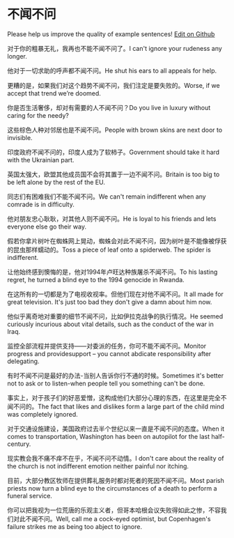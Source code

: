 # 不闻不问

Please help us improve the quality of example sentences! [Edit on Github](https://github.com/jiyushe/jiyu-example-sentence-source/blob/main/chinese/buwenbuwen.md)

<p><span class="chinese">对于你的粗暴无礼，我再也不能不闻不问了。</span><span class="english">I can't ignore your rudeness any longer.</span></p>

<p><span class="chinese">他对于一切求助的呼声都不闻不问。</span><span class="english">He shut his ears to all appeals for help.</span></p>

<p><span class="chinese">更糟的是，如果我们对这个趋势不闻不问，我们注定是要失败的。</span><span class="english">Worse, if we accept that trend we’re doomed.</span></p>

<p><span class="chinese">你是否生活奢侈，却对有需要的人不闻不问？</span><span class="english">Do you live in luxury without caring for the needy?</span></p>

<p><span class="chinese">这些棕色人种对邻居也是不闻不问。</span><span class="english">People with brown skins are next door to invisible.</span></p>

<p><span class="chinese">印度政府不闻不问的，印度人成为了软柿子。</span><span class="english">Government should take it hard with the Ukrainian part.</span></p>

<p><span class="chinese">英国太强大，欧盟其他成员国不会将其置于一边不闻不问。</span><span class="english">Britain is too big to be left alone by the rest of the EU.</span></p>

<p><span class="chinese">同志们有困难我们不能不闻不问。</span><span class="english">We can't remain indifferent when any comrade is in difficulty.</span></p>

<p><span class="chinese">他对朋友忠心耿耿，对其他人则不闻不问。</span><span class="english">He is loyal to his friends and lets everyone else go their way.</span></p>

<p><span class="chinese">假若你拿片树叶在蜘蛛网上晃动，蜘蛛会对此不闻不问，因为树叶是不能像被俘获的昆虫那样蠕动的。</span><span class="english">Toss a piece of leaf onto a spiderweb. The spider is indifferent.</span></p>

<p><span class="chinese">让他始终感到懊悔的是，他对1994年卢旺达种族屠杀不闻不问。</span><span class="english">To his lasting regret, he turned a blind eye to the 1994 genocide in Rwanda.</span></p>

<p><span class="chinese">在这所有的一切都是为了电视收视率。但他们现在对他不闻不问。</span><span class="english">It all made for great television. It's just too bad they don't give a damn about him now.</span></p>

<p><span class="chinese">他似乎离奇地对重要的细节不闻不问，比如伊拉克战争的执行情况。</span><span class="english">He seemed curiously incurious about vital details, such as the conduct of the war in Iraq.</span></p>

<p><span class="chinese">监控全部流程并提供支持——对委派的任务，你可不能不闻不问。</span><span class="english">Monitor progress and providesupport – you cannot abdicate responsibility after delegating.</span></p>

<p><span class="chinese">有时不闻不问是最好的办法-当别人告诉你行不通的时候。</span><span class="english">Sometimes it's better not to ask or to listen-when people tell you something can't be done.</span></p>

<p><span class="chinese">事实上，对于孩子们的好恶爱憎，这构成他们大部分心理的东西，在这里是完全不闻不问的。</span><span class="english">The fact that likes and dislikes form a large part of the child mind was completely ignored.</span></p>

<p><span class="chinese">对于交通设施建设，美国政府过去半个世纪以来一直是不闻不问的态度。</span><span class="english">When it comes to transportation, Washington has been on autopilot for the last half-century.</span></p>

<p><span class="chinese">现实教会我不痛不痒不在乎，不闻不问不动情。</span><span class="english">I don't care about the reality of the church is not indifferent emotion neither painful nor itching.</span></p>

<p><span class="chinese">目前，大部分教区牧师在提供葬礼服务时都对死者的死因不闻不问。</span><span class="english">Most parish priests now turn a blind eye to the circumstances of a death to perform a funeral service.</span></p>

<p><span class="chinese">你可以把我视为一位荒唐的乐观主义者，但哥本哈根会议失败得如此之惨，不容我们对此不闻不问。</span><span class="english">Well, call me a cock-eyed optimist, but Copenhagen's failure strikes me as being too abject to ignore.</span></p>

